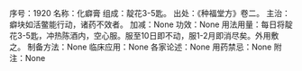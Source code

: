 序号：1920
名称：化癖膏
组成：靛花3-5匙。
出处：《种福堂方》卷二。
主治：癖块如活鳖能行动，诸药不效者。
加减：None
功效：None
用法用量：每日将靛花3-5匙，冲热陈酒内，空心服。服至10日即不动，服1-2月即消尽矣。外用敷之。
制备方法：None
临床应用：None
各家论述：None
用药禁忌：None
附注：None
